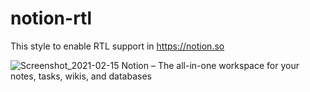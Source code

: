 # notion-rtl
This style to enable RTL support in https://notion.so

![Screenshot_2021-02-15 Notion – The all-in-one workspace for your notes, tasks, wikis, and databases ](https://user-images.githubusercontent.com/16341013/107889664-141f2780-6ec9-11eb-93d1-d5a679aa8957.png)
